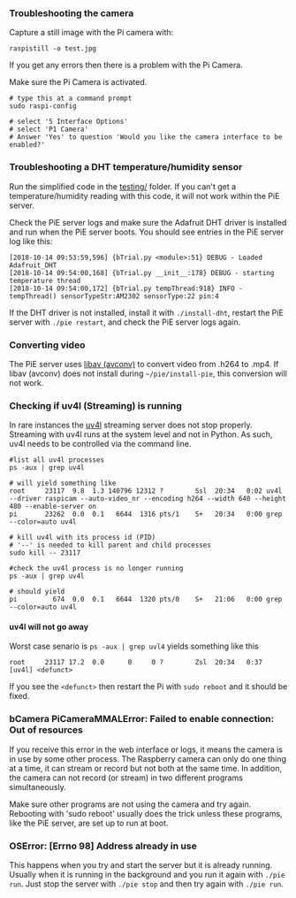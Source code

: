 ### Troubleshooting the camera

Capture a still image with the Pi camera with:

```
raspistill -o test.jpg
```

If you get any errors then there is a problem with the Pi Camera.

Make sure the Pi Camera is activated.

```
# type this at a command prompt
sudo raspi-config

# select '5 Interface Options'
# select 'P1 Camera'
# Answer 'Yes' to question 'Would you like the camera interface to be enabled?'
```

### Troubleshooting a DHT temperature/humidity sensor

Run the simplified code in the [testing/](testing/) folder. If you can't get a temperature/humidity reading with this code, it will not work within the PiE server.

Check the PiE server logs and make sure the Adafruit DHT driver is installed and run when the PiE server boots. You should see entries in the PiE server log like this:

	[2018-10-14 09:53:59,596] {bTrial.py <module>:51} DEBUG - Loaded Adafruit_DHT
	[2018-10-14 09:54:00,168] {bTrial.py __init__:178} DEBUG - starting temperature thread
	[2018-10-14 09:54:00,172] {bTrial.py tempThread:918} INFO - tempThread() sensorTypeStr:AM2302 sensorType:22 pin:4

If the DHT driver is not installed, install it with `./install-dht`, restart the PiE server with `./pie restart`, and check the PiE server logs again.

### Converting video

The PiE server uses [libav (avconv)][libav] to convert video from .h264 to .mp4. If libav (avconv) does not install during `~/pie/install-pie`, this conversion will not work.

### Checking if uv4l (Streaming) is running

In rare instances the [uv4l][uv4l] streaming server does not stop properly. Streaming with uv4l runs at the system level and not in Python. As such, uv4l needs to be controlled via the command line.

```
#list all uv4l processes
ps -aux | grep uv4l

# will yield something like
root     23117  9.8  1.3 140796 12312 ?        Ssl  20:34   0:02 uv4l --driver raspicam --auto-video_nr --encoding h264 --width 640 --height 480 --enable-server on
pi       23262  0.0  0.1   6644  1316 pts/1    S+   20:34   0:00 grep --color=auto uv4l

# kill uv4l with its process id (PID)
# '--' is needed to kill parent and child processes
sudo kill -- 23117

#check the uv4l process is no longer running
ps -aux | grep uv4l

# should yield
pi         674  0.0  0.1   6644  1320 pts/0    S+   21:06   0:00 grep --color=auto uv4l
```

#### uv4l will not go away

Worst case senario is `ps -aux | grep uvl4` yields something like this

```
root     23117 17.2  0.0      0     0 ?        Zsl  20:34   0:37 [uv4l] <defunct>
```

If you see the `<defunct>` then restart the Pi with `sudo reboot` and it should be fixed.

### bCamera PiCameraMMALError: Failed to enable connection: Out of resources

If you receive this error in the web interface or logs, it means the camera is in use by some other process. The Raspberry camera can only do one thing at a time, it can stream or record but not both at the same time. In addition, the camera can not record (or stream) in two different programs simultaneously.

Make sure other programs are not using the camera and try again. Rebooting with 'sudo reboot' usually does the trick unless these programs, like the PiE server, are set up to run at boot.


### OSError: [Errno 98] Address already in use

This happens when you try and start the server but it is already running. Usually when it is running in the background and you run it again with `./pie run`. Just stop the server with `./pie stop` and then try again with `./pie run`.

[uv4l]: https://www.linux-projects.org/uv4l/
[libav]: https://libav.org/

